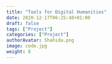 ```yaml
---
title: "Tools for Digital Humanities"
date: 2020-12-17T06:25:48+01:00
draft: false
tags: ["Project"]
categories: ["Project"]
authorAvatar: Shahida.png
image: code.jpg
weight: 8
---
```


